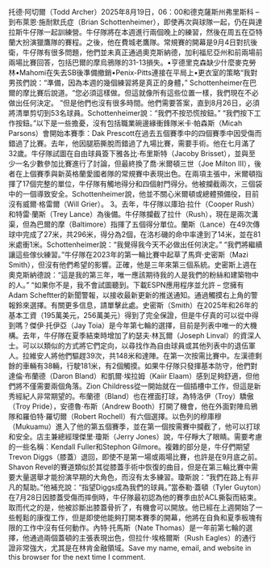 托德·阿切爾（Todd Archer）2025年8月19日，06：00和德克薩斯州弗里斯科 – 到布萊恩·施耐默氏症（Brian Schottenheimer），即使再次與球隊一起，仍在與達拉斯牛仔隊一起訓練營。牛仔隊將在本週進行兩個晚上的練習，然後在周五在亞特蘭大扮演獵鷹隊的賽程。之後，他在費城老鷹隊。常規賽的開幕是9月4日對抗後衛，牛仔隊有很多問題，他們並未真正通過奧克斯納德，加利福尼亞州和前兩場前兩場比賽回答，包括巴爾的摩烏鴉隊的31-13損失。•亨德里克森缺少什麼麥克勞林•Mahomi在失去SB後準備撤銷•Penix-Pitts連接在平局上•更衣室的策略“我對男孩們說：“準備，因為本週的幾個練習將是真正的身體，” Schottenheimer在巴爾的摩比賽后說道。“您必須這樣做。但這就像所有這些位置一樣，我們現在不必做出任何決定。 ”但是他們也沒有很多時間。他們需要答案，直到8月26日，必須將清單剪切到53名球員。Schottenheimer說：“我們不按恐慌按鈕。” “我們按下工作按鈕。”以下是一些擔憂，沒有包括職業碗邊緣衝鋒隊米卡·帕森斯（Micah Parsons）會開始本賽季：Dak Prescott在過去五個賽季中的四個賽季中因受傷而錯過了比賽。去年，他因腿筋撕脫而錯過了九場比賽，需要手術。他在七月滿了32歲。牛仔隊試圖在自由球員簽下雅各比·布里斯特（Jacoby Brisset），並與至少一名少數參加比賽進行了討論，但最終換了喬·米爾頓三世（Joe Milton III），後者在上個賽季與新英格蘭愛國者隊的常規賽中表現出色。在兩項主張中，米爾頓指揮了17個完整的單位，牛仔隊有觸地得分和四個射門得分。他被攔截兩次，三個袋中的一個導致安全。Schottenheimer說，他並不關心米爾頓或總體預備役，目前沒有威爾·格雷爾（Will Grier）。 3。去年，牛仔隊以庫珀·拉什（Cooper Rush）和特雷·蘭斯（Trey Lance）為後備。牛仔隊攔截了拉什（Rush），現在是兩次溝渠，但為巴爾的摩（Baltimore）指揮了五個得分單位。蘭斯（Lance）在49次傳球中完成了27米，共296米，得分為2個，在洛杉磯的命中率達到了14米，並在81米處衝1米。Schottenheimer說：“我覺得我今天不必做出任何決定。” “我們將繼續讓這些傢伙練習。”牛仔隊在2023年的第一輪比賽中起草了馬齊·史密斯（Mazi Smith），但沒有他們希望的影響。正確，他是三年來第三個系統。史密斯上週在奧克斯納德說：“這是我的第三年，唯一應該期待我的人是我們的粉絲和建築物中的人。” “如果你不是，我不會試圖聽到。下載ESPN應用程序並允許 – 您擁有Adam Scheftter的新聞警報，以接收最新更新的推送通知。通過觸摸右上角的警報鈴來選擇。有關更多信息，請單擊此處。史密斯（Smith）在2025年和26年的基本工資（195萬美元，256萬美元）得到了完全保證，但是牛仔真的可以從中得到嗎？傑伊·托伊亞（Jay Toia）是今年第七輪的選擇，目前是列表中唯一的大機構。去年，牛仔隊在夏季結束時增加了約瑟夫·林瓦爾（Joseph Linval）的資深人士。可以以類似的方式將它們定向，以尋找作為自由球員或其他列表中的退伍軍人。拉維安人將他們驅趕39次，共148米和達陣。在第一次按需比賽中。左漢德剩餘的車輛有38輛，行駛181米，有2個觸摸。如果牛仔隊只發揮基本防守，他們對達倫·布蘭德（Daron Bland）和凱爾·埃拉姆（Kaiir Elaam）感到足夠舒適，但他們將不僅需要兩個角落。Zion Childress從一開始就在一個插槽中工作，但這是新秀經紀人非常期望的。布蘭德（Bland）也在裡面打球，為特洛伊（Troy）驕傲（Troy Pride），安德魯·布斯（Andrew Booth）打開了機會，他在外面對陣烏鴉隊和羅伯特·羅切爾（Robert Rochell）有六個選擇。以色列的穆庫穆（Mukuamu）進入了他的第五個賽季，並在第一個按需賽中攔截了，他可以打球和安全。店主兼總經理傑里·瓊斯（Jerry Jones）說，牛仔睜大了眼睛。需要考慮的一些名稱：Kendall Fuller和Stephon Gilmore。複雜的部分是，牛仔們期望Trevon Diggs（膝蓋）退回，即使不是第一場或兩場比賽，也許是在9月底之前。 Shavon Revel的賽道類似於其從膝蓋手術中恢復的曲目，但是在第三輪比賽中需要大量選舉才能扮演早期的大角色，而沒有太多練習。瓊斯說：“我們在路上有非凡的幫助。”他補充說：“指望Diggs成為我們的球員。”當泰勒·蓋頓（Tyler Guyton）在7月28日因膝蓋受傷而摔倒時，牛仔隊最初認為他的賽季由於ACL撕裂而結束。取而代之的是，他被診斷出膝蓋骨折了，有機會可以開放。他已經在上週開始了一些輕鬆的康復工作，但是即使他能夠打開本賽季的開幕，他將在自負和夏季板塊有限的工作中沒有任何動作。內特·托馬斯（Nate Thomas）是一年前第七輪的選擇，他通過兩個蓋頓的主張表現出色，但拉什·埃格爾斯（Rush Eagles）的通行證非常強大，尤其是在林肯金融領域。Save my name, email, and website in this browser for the next time I comment.